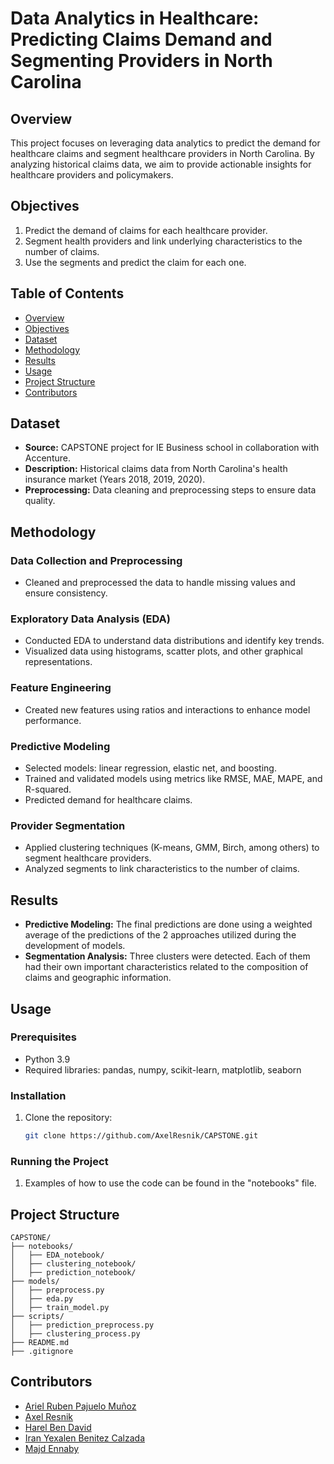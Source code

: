 # Data Analytics in Healthcare: Predicting Claims Demand and Segmenting Providers in North Carolina

## Overview
This project focuses on leveraging data analytics to predict the demand for healthcare claims and segment healthcare providers in North Carolina. By analyzing historical claims data, we aim to provide actionable insights for healthcare providers and policymakers.

## Objectives
1. Predict the demand of claims for each healthcare provider.
2. Segment health providers and link underlying characteristics to the number of claims.
3. Use the segments and predict the claim for each one.

## Table of Contents
- [Overview](#overview)
- [Objectives](#objectives)
- [Dataset](#dataset)
- [Methodology](#methodology)
- [Results](#results)
- [Usage](#usage)
- [Project Structure](#project-structure)
- [Contributors](#contributors)

## Dataset
- **Source:** CAPSTONE project for IE Business school in collaboration with Accenture.
- **Description:** Historical claims data from North Carolina's health insurance market (Years 2018, 2019, 2020).
- **Preprocessing:** Data cleaning and preprocessing steps to ensure data quality.

## Methodology
### Data Collection and Preprocessing
- Cleaned and preprocessed the data to handle missing values and ensure consistency.

### Exploratory Data Analysis (EDA)
- Conducted EDA to understand data distributions and identify key trends.
- Visualized data using histograms, scatter plots, and other graphical representations.

### Feature Engineering
- Created new features using ratios and interactions to enhance model performance.

### Predictive Modeling
- Selected models: linear regression, elastic net, and boosting.
- Trained and validated models using metrics like RMSE, MAE, MAPE, and R-squared.
- Predicted demand for healthcare claims.

### Provider Segmentation
- Applied clustering techniques (K-means, GMM, Birch, among others) to segment healthcare providers.
- Analyzed segments to link characteristics to the number of claims.

## Results
- **Predictive Modeling:** The final predictions are done using a weighted average of the predictions of the 2 approaches utilized during the development of models.
- **Segmentation Analysis:** Three clusters were detected. Each of them had their own important characteristics related to the composition of claims and geographic information.

## Usage
### Prerequisites
- Python 3.9
- Required libraries: pandas, numpy, scikit-learn, matplotlib, seaborn

### Installation
1. Clone the repository:
    ```bash
    git clone https://github.com/AxelResnik/CAPSTONE.git
    ```

### Running the Project
1. Examples of how to use the code can be found in the "notebooks" file.

## Project Structure
```
CAPSTONE/
├── notebooks/
│   ├── EDA_notebook/
│   ├── clustering_notebook/
│   ├── prediction_notebook/
├── models/
│   ├── preprocess.py
│   ├── eda.py
│   ├── train_model.py
├── scripts/
│   ├── prediction_preprocess.py
│   ├── clustering_process.py
├── README.md
├── .gitignore
```

## Contributors
- [Ariel Ruben Pajuelo Muñoz](https://github.com/pachacutexx)
- [Axel Resnik](https://github.com/axelresnik)
- [Harel Ben David](https://github.com/harelbendavid)
- [Iran Yexalen Benitez Calzada](https://github.com/iran-benitez)
- [Majd Ennaby](https://github.com/majdennaby)
